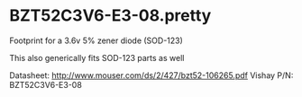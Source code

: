 # BZT52C3V6-E3-08.pretty

Footprint for a 3.6v 5% zener diode (SOD-123)

This also generically fits SOD-123 parts as well
    
Datasheet: http://www.mouser.com/ds/2/427/bzt52-106265.pdf
Vishay P/N: BZT52C3V6-E3-08

